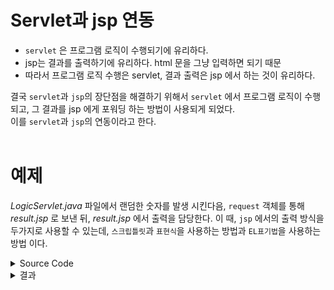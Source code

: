# Servlet과 jsp 연동

* `servlet` 은 프로그램 로직이 수행되기에 유리하다. 
* jsp는 결과를 출력하기에 유리하다. html 문을 그냥 입력하면 되기 때문
* 따라서 프로그램 로직 수행은 servlet, 결과 출력은 jsp 에서 하는 것이 유리하다.

결국 `servlet`과 `jsp`의 장단점을 해결하기 위해서 `servlet` 에서 프로그램 로직이 수행되고, 그 결과를 jsp 에게 포워딩 하는 방법이 사용되게 되었다.  
이를 `servlet`과 `jsp`의 연동이라고 한다.  
<br>


# 예제
_LogicServlet.java_ 파일에서 랜덤한 숫자를 발생 시킨다음, `request` 객체를 통해 _result.jsp_ 로 보낸 뒤, _result.jsp_ 에서 출력을 담당한다.
 이 때, `jsp` 에서의 출력 방식을 두가지로 사용할 수 있는데, `스크립틀릿`과 `표현식`을 사용하는 방법과 `EL표기법`을 사용하는 방법 이다.
<details>
<summary>Source Code</summary>
<div markdown="1">

```java
// LogicServlet.java
package examples;

import java.io.IOException;

import javax.servlet.RequestDispatcher;
import javax.servlet.ServletException;
import javax.servlet.annotation.WebServlet;
import javax.servlet.http.HttpServlet;
import javax.servlet.http.HttpServletRequest;
import javax.servlet.http.HttpServletResponse;

@WebServlet("/logic")
public class LogicServlet extends HttpServlet {
	private static final long serialVersionUID = 1L;
       
    public LogicServlet() {
        super();
    }
	protected void service(HttpServletRequest request, HttpServletResponse response) throws ServletException, IOException {
		int v1 = (int)(Math.random() * 100) + 1;
		int v2 = (int)(Math.random() * 100) + 1;
		int result = v1 + v2;
		
		// jsp forwarding
		request.setAttribute("v1", v1);
		request.setAttribute("v2", v2);
		request.setAttribute("result", result);

		RequestDispatcher rd = request.getRequestDispatcher("/result.jsp");
		rd.forward(request, response);
	}

}
```

```jsp
<!-- result.jsp -->
<%@ page language="java" contentType="text/html; charset=UTF-8"
    pageEncoding="UTF-8"%>
<!DOCTYPE html>
<html>
<head>
<meta charset="UTF-8">
<title>Insert title here</title>
</head>
<body>
스크립틀릿 + 표현식 <br>
<%
	int v1 = (int)request.getAttribute("v1");
	int v2 = (int)request.getAttribute("v2");
	int result = (int)request.getAttribute("result");
%>
<%=v1 %> + <%=v2 %> = <%=result %><br>
<br>

EL표기 <br>
${v1 } + ${v2 } = ${result } <br>

</body>
</html>
```

</div>
</details>

<details>
<summary>결과</summary>
<img src='http://drive.google.com/uc?export=view&id=1oiLw8m79r-pbi-M5VrWa6Xbgz2-pZnx-' /><br>
</details>